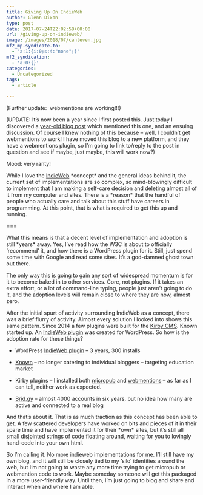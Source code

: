 ```yaml
---
title: Giving Up On IndieWeb
author: Glenn Dixon
type: post
date: 2017-07-24T22:02:58+00:00
url: /giving-up-on-indieweb/
image: /images/2018/07/canteven.jpg
mf2_mp-syndicate-to:
  - 'a:1:{i:0;s:4:"none";}'
mf2_syndication:
  - 'a:0:{}'
categories:
  - Uncategorized
tags:
  - article

---
```

(Further update:  webmentions are working!!!)

(UPDATE: It&#8217;s now been a year since I first posted this. Just today I discovered a [year-old blog post][1] which mentioned this one, and an ensuing discussion. Of course I knew nothing of this because &#8211; well, I couldn&#8217;t get webmentions to work! I have moved this blog to a new platform, and they have a webmentions plugin, so I&#8217;m going to link to/reply to the post in question and see if maybe, just maybe, this will work now?)

Mood: very ranty!

While I love the [IndieWeb][2] \*concept\* and the general ideas behind it, the current set of implementations are so complex, so mind-blowingly difficult to implement that I am making a self-care decision and deleting almost all of it from my computer and sites. There is a \*reason\* that the handful of people who actually care and talk about this stuff have careers in programming. At this point, that is what is required to get this up and running.

===

What this means is that a decent level of implementation and adoption is still \*years\* away. Yes, I&#8217;ve read how the W3C is about to officially &#8216;recommend&#8217; it, and how there is a WordPress plugin for it. Still, just spend some time with Google and read some sites. It&#8217;s a god-damned ghost town out there.

The only way this is going to gain any sort of widespread momentum is for it to become baked in to other services. Core, not plugins. If it takes an extra effort, or a lot of command-line typing, people just aren&#8217;t going to do it, and the adoption levels will remain close to where they are now, almost zero.

After the initial spurt of activity surrounding IndieWeb as a concept, there was a brief flurry of activity. Almost every solution I looked into shows this same pattern. Since 2014 a few plugins were built for the [Kirby CMS][3]. Known started up. An [IndieWeb plugin][4] was created for WordPress. So how is the adoption rate for these things?

* WordPress [IndieWeb plugin][4] &#8211; 3 years, 300 installs
  
* [Known][5] &#8211; no longer catering to individual bloggers &#8211; targeting education market
  
* Kirby plugins &#8211; I installed both [micropub][6] and [webmentions][7] &#8211; as far as I can tell, neither work as expected.
  
* [Brid.gy][8] &#8211; almost 4000 accounts in six years, but no idea how many are active and connected to a real blog

And that&#8217;s about it. That is as much traction as this concept has been able to get. A few scattered developers have worked on bits and pieces of it in their spare time and have implemented it for their \*own\* sites, but it&#8217;s still all small disjointed strings of code floating around, waiting for you to lovingly hand-code into your own html.

So I&#8217;m calling it. No more indieweb implementations for me. I&#8217;ll still have my own blog, and it will still be closely tied to my &#8216;silo&#8217; identities around the web, but I&#8217;m not going to waste any more time trying to get micropub or webmention code to work. Maybe someday someone will get this packaged in a more user-friendly way. Until then, I&#8217;m just going to blog and share and interact when and where I am able.

 [1]: https://www.jeremycherfas.net/blog/not-giving-up-on-indieweb
 [2]: http://indieweb.org
 [3]: http://getkirby.org
 [4]: https://wordpress.org/plugins/indieweb/
 [5]: http://withknown.com
 [6]: https://github.com/sebsel/kirby-micropub
 [7]: https://github.com/sebsel/seblog-kirby-webmentions
 [8]: http://brid.gy